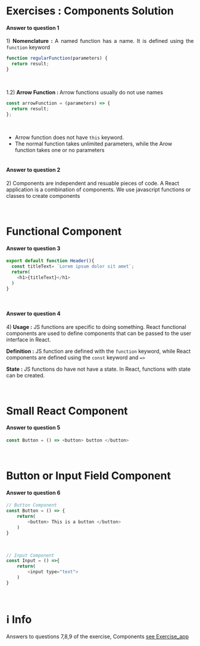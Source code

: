 # Exercises : Components Solution
#### Answer to question 1
<p align="justify">
1)  <strong>Nomenclature : </strong> A named function has a name. It is defined using the <code>function</code> keyword </p>
   
``` javascript
function regularFunction(parameters) {
  return result;
}
```
<br>
<p align="justify">
1.2) <strong>Arrow Function :  </strong> Arrow functions usually do not use names
</p> 

```javascript
const arrowFunction = (parameters) => {
  return result;
};
```
<br>

- Arrow function does not have `this` keyword. <br>
- The normal function takes unlimited parameters, while the Arow function takes one or no parameters
<br><br>

<p align="justify">
<h4>Answer to question 2</h4>
2) Components are independent and resuable pieces of code. A React application is a combination of components. We use javascript functions or classes to create components
</p> <br>

# Functional Component
#### Answer to question 3
```javascript
export default function Header(){
  const titleText= `Lorem ipsum dolor sit amet`;
  return(
    <h1>{titleText}</h1>
  )
}
```
<br>

<p align="justify">
<h4>Answer to question 4 </h4>
4) <strong>Usage :</strong> JS functions are specific to doing something. React functional components are used to define components that can be passed to the user interface in React. <br>
   
<strong>Definition :</strong> JS function are defined with the `function` keyword, while React components are defined using the `const` keyword and `=>` <br>

<strong>State :</strong> JS functions do have not have a state. In React, functions with state can be created.
</p>

<br>

# Small React Component
#### Answer to question 5
```javascript
const Button = () => <button> button </button>
```
<br>

# Button or Input Field Component
#### Answer to question 6
```javascript
// Button Component
const Button = () => {
    return(
        <button> This is a button </button>
    )
}
```
<br>

```javascript
// Input Component
const Input = () =>{
    return(
        <input type="text">
    )
}
```
<br>

# :information_source: Info
Answers to questions 7,8,9 of the exercise, Components [see Exercise_app](https://github.com/MelihKrts/30-Days-Of-React-Solution/tree/main/Day_04_Components/exercises_app)